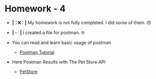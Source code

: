 # Homework - 4

* **|** ❔❌❔ **|** My homework is not fully completed. I did some of them. 😞
* **|** ✅ **|** I created a file for postman. 🤓
* You can read and learn basic usage of postman
  * [Postman Tutorial](Postman.md)

* Here Postman Results with The Pet Store API
  * [PetStore](theStoreAPI.md) 